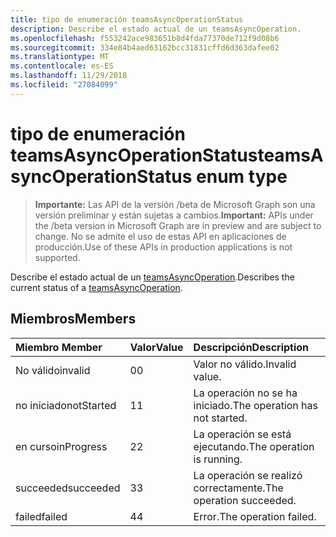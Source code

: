 ```yaml
---
title: tipo de enumeración teamsAsyncOperationStatus
description: Describe el estado actual de un teamsAsyncOperation.
ms.openlocfilehash: f553242ace983651b8d4fda77370de712f9d08b6
ms.sourcegitcommit: 334e84b4aed63162bcc31831cffd6d363dafee02
ms.translationtype: MT
ms.contentlocale: es-ES
ms.lasthandoff: 11/29/2018
ms.locfileid: "27084099"
---
```

# <a name="teamsasyncoperationstatus-enum-type"></a><span data-ttu-id="00f9a-103">tipo de enumeración teamsAsyncOperationStatus</span><span class="sxs-lookup"><span data-stu-id="00f9a-103">teamsAsyncOperationStatus enum type</span></span>

> <span data-ttu-id="00f9a-104">**Importante:** Las API de la versión /beta de Microsoft Graph son una versión preliminar y están sujetas a cambios.</span><span class="sxs-lookup"><span data-stu-id="00f9a-104">**Important:** APIs under the /beta version in Microsoft Graph are in preview and are subject to change.</span></span> <span data-ttu-id="00f9a-105">No se admite el uso de estas API en aplicaciones de producción.</span><span class="sxs-lookup"><span data-stu-id="00f9a-105">Use of these APIs in production applications is not supported.</span></span>

<span data-ttu-id="00f9a-106">Describe el estado actual de un [teamsAsyncOperation](teamsasyncoperation.md).</span><span class="sxs-lookup"><span data-stu-id="00f9a-106">Describes the current status of a [teamsAsyncOperation](teamsasyncoperation.md).</span></span>

## <a name="members"></a><span data-ttu-id="00f9a-107">Miembros</span><span class="sxs-lookup"><span data-stu-id="00f9a-107">Members</span></span>

| <span data-ttu-id="00f9a-108">Miembro	</span><span class="sxs-lookup"><span data-stu-id="00f9a-108">Member</span></span> | <span data-ttu-id="00f9a-109">Valor</span><span class="sxs-lookup"><span data-stu-id="00f9a-109">Value</span></span>| <span data-ttu-id="00f9a-110">Descripción</span><span class="sxs-lookup"><span data-stu-id="00f9a-110">Description</span></span> |
|:---------------|:--------|:----------|
|<span data-ttu-id="00f9a-111">No válido</span><span class="sxs-lookup"><span data-stu-id="00f9a-111">invalid</span></span>|<span data-ttu-id="00f9a-112">0</span><span class="sxs-lookup"><span data-stu-id="00f9a-112">0</span></span>|<span data-ttu-id="00f9a-113">Valor no válido.</span><span class="sxs-lookup"><span data-stu-id="00f9a-113">Invalid value.</span></span>|
|<span data-ttu-id="00f9a-114">no iniciado</span><span class="sxs-lookup"><span data-stu-id="00f9a-114">notStarted</span></span>|<span data-ttu-id="00f9a-115">1</span><span class="sxs-lookup"><span data-stu-id="00f9a-115">1</span></span>|<span data-ttu-id="00f9a-116">La operación no se ha iniciado.</span><span class="sxs-lookup"><span data-stu-id="00f9a-116">The operation has not started.</span></span>|
|<span data-ttu-id="00f9a-117">en curso</span><span class="sxs-lookup"><span data-stu-id="00f9a-117">inProgress</span></span>|<span data-ttu-id="00f9a-118">2</span><span class="sxs-lookup"><span data-stu-id="00f9a-118">2</span></span>|<span data-ttu-id="00f9a-119">La operación se está ejecutando.</span><span class="sxs-lookup"><span data-stu-id="00f9a-119">The operation is running.</span></span>|
|<span data-ttu-id="00f9a-120">succeeded</span><span class="sxs-lookup"><span data-stu-id="00f9a-120">succeeded</span></span>|<span data-ttu-id="00f9a-121">3</span><span class="sxs-lookup"><span data-stu-id="00f9a-121">3</span></span>|<span data-ttu-id="00f9a-122">La operación se realizó correctamente.</span><span class="sxs-lookup"><span data-stu-id="00f9a-122">The operation succeeded.</span></span>|
|<span data-ttu-id="00f9a-123">failed</span><span class="sxs-lookup"><span data-stu-id="00f9a-123">failed</span></span>|<span data-ttu-id="00f9a-124">4</span><span class="sxs-lookup"><span data-stu-id="00f9a-124">4</span></span>|<span data-ttu-id="00f9a-125">Error.</span><span class="sxs-lookup"><span data-stu-id="00f9a-125">The operation failed.</span></span>|